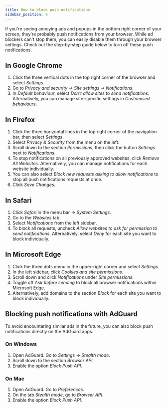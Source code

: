 ```yaml
---
title: How to block push notifications
sidebar_position: 9
---
```


If you're seeing annoying ads and popups in the bottom right corner of your screen, they're probably push notifications from your browser. While ad blockers can't stop them, you can easily disable them through your browser settings. Check out the step-by-step guide below to turn off these push notifications.

## In Google Chrome

1. Click the three vertical dots in the top right corner of the browser and select *Settings*.
2. Go to *Privacy and security* → *Site settings* → *Notifications*.
3. In *Default behaviour*, select *Don't allow sites to send notifications*. Alternatively, you can manage site-specific settings in *Customised behaviours*.

## In Firefox

1. Click the three horizontal lines in the top right corner of the navigation bar, then select *Settings*.
2. Select *Privacy & Security* from the menu on the left.
3. Scroll down to the section *Permissions*, then click the button *Settings* next to *Notifications*.
4. To stop notifications on all previously approved websites, click *Remove All Websites*. Alternatively, you can manage notifications for each website individually.
5. You can also select *Block new requests asking to allow notifications* to stop all push notifications requests at once.
6. Click *Save Changes*.

## In Safari

1. Click *Safari* in the menu bar → *System Settings*.
2. Go to the *Websites* tab.
3. Select *Notifications* from the left sidebar.
4. To block all requests, uncheck *Allow websites to ask for permission to send notifications*. Alternatively, select *Deny* for each site you want to block individually.

## In Microsoft Edge

1. Click the three dots menu in the upper-right corner and select *Settings*.
2. In the left sidebar, click *Cookies and site permissions*.
3. Scroll down and click *Notifications* under *Site permissions*.
4. Toggle off *Ask before sending* to block all browser notifications within Microsoft Edge.
5. Alternatively, add domains to the section *Block* for each site you want to block individually.

## Blocking push notifications with AdGuard

To avoid encountering similar ads in the future, you can also block push notifications directly on the AdGuard apps.

### On Windows

1. Open AdGuard. Go to *Settings* → *Stealth mode*.
2. Scroll down to the section *Browser API*.
3. Enable the option *Block Push API*.

### On Mac

1. Open AdGuard. Go to *Preferences*.
2. On the tab *Stealth mode*, go to *Browser API*.
3. Enable the option *Block Push API*.
